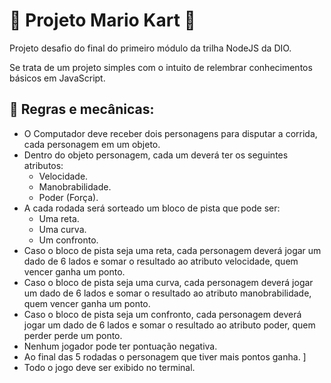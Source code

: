 # 🏁 Projeto Mario Kart 🏁
Projeto desafio do final do primeiro módulo da trilha NodeJS da DIO. 

Se trata de um projeto simples com o intuito de relembrar conhecimentos básicos em JavaScript. 

## 📝 Regras e mecânicas:
- O Computador deve receber dois personagens para disputar a corrida, cada personagem em um objeto. 
- Dentro do objeto personagem, cada um deverá ter os seguintes atributos:
  - Velocidade. 
  - Manobrabilidade.
  - Poder (Força).
- A cada rodada será sorteado um bloco de pista que pode ser:
  - Uma reta. 
  - Uma curva. 
  - Um confronto. 
- Caso o bloco de pista seja uma reta, cada personagem deverá jogar um dado de 6 lados e somar o resultado ao atributo velocidade, quem vencer ganha um ponto. 
- Caso o bloco de pista seja uma curva, cada personagem deverá jogar um dado de 6 lados e somar o resultado ao atributo manobrabilidade, quem vencer ganha um ponto. 
- Caso o bloco de pista seja um confronto, cada personagem deverá jogar um dado de 6 lados e somar o resultado ao atributo poder, quem perder perde um ponto. 
- Nenhum jogador pode ter pontuação negativa. 
- Ao final das 5 rodadas o personagem que tiver mais pontos ganha. ]
- Todo o jogo deve ser exibido no terminal. 
